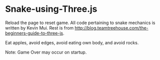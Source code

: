 # Snake-using-Three.js
Reload the page to reset game. All code pertaining to snake mechanics is written by Kevin Mui. Rest is from http://blog.teamtreehouse.com/the-beginners-guide-to-three-js.

Eat apples, avoid edges, avoid eating own body, and avoid rocks.

Note: Game Over may occur on startup.
